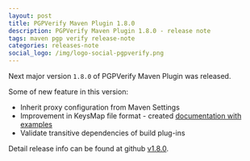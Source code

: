 ```yaml
---
layout: post
title: PGPVerify Maven Plugin 1.8.0
description: PGPVerify Maven Plugin 1.8.0 - release note
tags: maven pgp verify release-note
categories: releases-note
social_logo: /img/logo-social-pgpverify.png
---
```


Next major version `1.8.0` of PGPVerify Maven Plugin was released.

<!-- -->

Some of new feature in this version:

 - Inherit proxy configuration from Maven Settings
 - Improvement in KeysMap file format - created [documentation with examples](https://www.simplify4u.org/pgpverify-maven-plugin/keysmap-format.html)
 - Validate transitive dependencies of build plug-ins

Detail release info can be found at github [v1.8.0](https://github.com/s4u/pgpverify-maven-plugin/releases/tag/v1.8.0).

